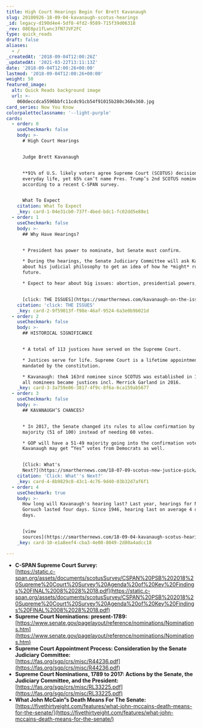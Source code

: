 ```yaml
---
title: High Court Hearings Begin for Brett Kavanaugh
slug: 20180926-18-09-04-kavanaugh-scotus-hearings
_id: legacy-d190d4e4-5df8-4fd2-9589-715f39d06318
_rev: O8E8pz1fLwnc3fN7JVF2FC
type: quick_reads
draft: false
aliases:
  - /
_createdAt: '2018-09-04T12:00:26Z'
_updatedAt: '2021-03-22T13:11:13Z'
date: '2018-09-04T12:00:26+00:00'
lastmod: '2018-09-04T12:00:26+00:00'
weight: 50
featured_image:
  alt: Quick Reads background image
  url: >-
    060deccdca5596bbfc11cdc91cb54f91015b280c360x360.jpg
card_series: Now You Know
colorpaletteclassname: '--light-purple'
cards:
  - order: 0
    useCheckmark: false
    body: >-
      # High Court Hearings


      Judge Brett Kavanaugh


      **91% of U.S. likely voters agree Supreme Court (SCOTUS) decisions impact
      everyday life, yet 65% can’t name Pres. Trump’s 2nd SCOTUS nominee**,
      according to a recent C-SPAN survey.


      What To Expect
    citation: What To Expect
    _key: card-1-04e31cb0-737f-4bed-bdc1-fc02dd5e88e1
  - order: 1
    useCheckmark: false
    body: >-
      ## Why Have Hearings?


      * President has power to nominate, but Senate must confirm.

      * During the hearings, the Senate Judiciary Committee will ask Kavanaugh
      about his judicial philosophy to get an idea of how he *might* rule in the
      future.

      * Expect to hear about big issues: abortion, presidential powers, etc.


      [click: THE ISSUES](https://smarthernews.com/kavanaugh-on-the-issues/)
    citation: 'click: THE ISSUES'
    _key: card-2-9f59013f-f98e-46af-9524-6a3e0b9b021d
  - order: 2
    useCheckmark: false
    body: >-
      ## HISTORICAL SIGNIFICANCE


      * A total of 113 justices have served on the Supreme Court.

      * Justices serve for life. Supreme Court is a lifetime appointment,
      mandated by the constitution.

      * Kavanaugh: theA 163rd nominee since SCOTUS was established in 1789; not
      all nominees became justices incl. Merrick Garland in 2016.
    _key: card-3-3a759e06-3817-4f9c-8f6a-6ca159ab5677
  - order: 3
    useCheckmark: false
    body: >-
      ## KAVANAUGH’S CHANCES?


      * In 2017, the Senate changed its rules to allow confirmation by a simple
      majority (51 of 100) instead of needing 60 votes.

      * GOP will have a 51-49 majority going into the confirmation vote;
      Kavanaugh may get “Yes” votes from Democrats as well.


      [Click: What's
      Next?](https://smarthernews.com/18-07-09-scotus-new-justice-pick/)
    citation: 'Click: What''s Next?'
    _key: card-4-8b9829c8-43c1-4c76-9d40-03b32d7af6f1
  - order: 4
    useCheckmark: true
    body: >-
      How long will Kavanaugh's hearing last? Last year, hearings for Neil
      Gorsuch lasted four days. Since 1946, hearing last on average 4 or more
      days.


      [view
      sources](https://smarthernews.com/18-09-04-kavanaugh-scotus-hearings/)
    _key: card-10-e1a8eef4-cba3-4e00-8049-2d80a4adcc18

---
```

* **C-SPAN Supreme Court Survey:**  
[https://static.c-span.org/assets/documents/scotusSurvey/CSPAN%20PSB%202018%20Supreme%20Court%20Survey%20Agenda%20of%20Key%20Findings%20FINAL%2008%2028%2018.pdf](https://static.c-span.org/assets/documents/scotusSurvey/CSPAN%20PSB%202018%20Supreme%20Court%20Survey%20Agenda%20of%20Key%20Findings%20FINAL%2008%2028%2018.pdf)
* **Supreme Court Nominations: present-1789:** [https://www.senate.gov/pagelayout/reference/nominations/Nominations.htm](https://www.senate.gov/pagelayout/reference/nominations/Nominations.htm)
* **Supreme Court Appointment Process: Consideration by the Senate Judiciary Committee:**  
[https://fas.org/sgp/crs/misc/R44236.pdf](https://fas.org/sgp/crs/misc/R44236.pdf)
* **Supreme Court Nominations, 1789 to 2017: Actions by the Senate, the Judiciary Committee, and the President:**  
[https://fas.org/sgp/crs/misc/RL33225.pdf](https://fas.org/sgp/crs/misc/RL33225.pdf)
* **What John McCain”s Death Means For The Senate:**  
[https://fivethirtyeight.com/features/what-john-mccains-death-means-for-the-senate/](https://fivethirtyeight.com/features/what-john-mccains-death-means-for-the-senate/)